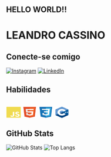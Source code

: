 ## HELLO WORLD!!

# LEANDRO CASSINO

## Conecte-se comigo
[![Instagram](https://img.shields.io/badge/Instagram-0077B5?style=for-the-badge&logo=instagram&logoColor=black)](https://www.instagram.com/leandro_cassino)
[![LinkedIn](https://img.shields.io/badge/LinkedIn-0077B5?style=for-the-badge&logo=linkedin&logoColor=white)]()

## Habilidades
<div style="display: inline_block"><br>
  <img align="center" alt="Jorgin-JS" height="30" width="40" src="https://raw.githubusercontent.com/devicons/devicon/master/icons/javascript/javascript-plain.svg">
  <img align="center" alt="Jorgin-HTML" height="30" width="40" src="https://raw.githubusercontent.com/devicons/devicon/master/icons/html5/html5-original.svg">
  <img align="center" alt="Jorgin-CSS" height="30" width="40" src="https://raw.githubusercontent.com/devicons/devicon/master/icons/css3/css3-original.svg">
  <img align="center" alt="Rafa-Csharp" height="30" width="40" src="https://raw.githubusercontent.com/devicons/devicon/master/icons/cplusplus/cplusplus-original.svg">

## GitHub Stats
![GitHub Stats](https://github-readme-stats.vercel.app/api?username=leandro-cassino&theme=calm&bg_color=000&border_color=64d22d&show_icons=true&icon_color=64d22d&title_color=64d22d&text_color=FFF)
![Top Langs](https://github-readme-stats.vercel.app/api/top-langs/?username=leandro-cassino&layout=compact&theme=calm&bg_color=000&border_color=64d22d&title_color=64d22d&text_color=FFF)

